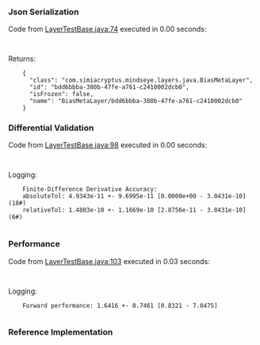 ### Json Serialization
Code from [LayerTestBase.java:74](../../../../../../../../MindsEye/src/test/java/com/simiacryptus/mindseye/layers/LayerTestBase.java#L74) executed in 0.00 seconds: 
```java
  
```

Returns: 

```
    {
      "class": "com.simiacryptus.mindseye.layers.java.BiasMetaLayer",
      "id": "bdd6bbba-380b-47fe-a761-c2410002dcb0",
      "isFrozen": false,
      "name": "BiasMetaLayer/bdd6bbba-380b-47fe-a761-c2410002dcb0"
    }
```



### Differential Validation
Code from [LayerTestBase.java:98](../../../../../../../../MindsEye/src/test/java/com/simiacryptus/mindseye/layers/LayerTestBase.java#L98) executed in 0.00 seconds: 
```java
  
```
Logging: 
```
    Finite-Difference Derivative Accuracy:
    absoluteTol: 4.9343e-11 +- 9.6995e-11 [0.0000e+00 - 3.0431e-10] (18#)
    relativeTol: 1.4803e-10 +- 1.1669e-10 [2.8756e-11 - 3.0431e-10] (6#)
    
```

### Performance
Code from [LayerTestBase.java:103](../../../../../../../../MindsEye/src/test/java/com/simiacryptus/mindseye/layers/LayerTestBase.java#L103) executed in 0.03 seconds: 
```java
  
```
Logging: 
```
    Forward performance: 1.6416 +- 0.7461 [0.8321 - 7.0475]
    
```

### Reference Implementation
